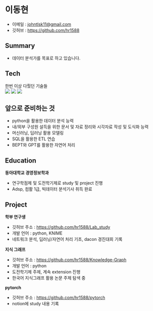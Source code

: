 # 이동현
- 이메일 : johntlsk11@gmail.com
- 깃허브 : https://github.com/hr1588


## Summary
- 데이터 분석가를 목표로 하고 있습니다.

## Tech
한번 이상 다뤘던 기술들<br>
<img src="https://img.shields.io/badge/PYTHON-3776AB?style=for-the-badge&logo=python&logoColor=white">
<img src="https://img.shields.io/badge/R-276DC3?style=for-the-badge&logo=r&logoColor=white">
<img src="https://img.shields.io/badge/SQL-F80000?style=for-the-badge&logo=oracle&logoColor=white">

## 앞으로 준비하는 것
- python을 활용한 데이터 분석 능력
- 내/외부 구성원 설득을 위한 문서 및 자료 정리와 시각자료 작성 및 도식화 능력
- 머신러닝, 딥러닝 활용 모델링
- SQL을 활용한 ETL 연습
- BEPT와 GPT를 활용한 자연어 처리

## Education
**동아대학교 경영정보학과**
- 연구학점제 및 도전학기제로 study 및 project 진행
- Adsp, 컴활 1급, 빅데이터 분석기사 취득 완료

## Project
**학부 연구생**
- 깃허브 주소 : https://github.com/hr1588/Lab_study
- 개발 언어 : python, KNIME
- 네트워크 분석, 딥러닝/자연어 처리 기초, dacon 경진대회 기록

**지식 그래프**
- 깃허브 주소 : https://github.com/hr1588/Knowledge-Graph
- 개발 언어 : python
- 도전학기제 주제, 계속 extension 진행
- 한국어 지식그래프 활용 논문 주제 탐색 중

**pytorch**
- 깃허브 주소 : https://github.com/hr1588/pytorch
- notion에 study 내용 기록



